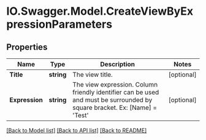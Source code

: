 # IO.Swagger.Model.CreateViewByExpressionParameters
## Properties

Name | Type | Description | Notes
------------ | ------------- | ------------- | -------------
**Title** | **string** | The view title. | [optional] 
**Expression** | **string** | The view expression. Column friendly identifier can be used and must be surrounded by square bracket.  Ex: [Name] &#x3D; &#39;Test&#39; | [optional] 

[[Back to Model list]](../README.md#documentation-for-models) [[Back to API list]](../README.md#documentation-for-api-endpoints) [[Back to README]](../README.md)

